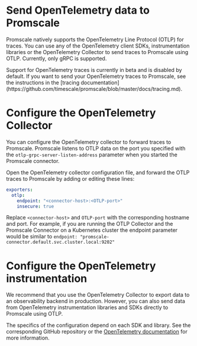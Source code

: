 # Send OpenTelemetry data to Promscale
Promscale natively supports the OpenTelemetry Line Protocol (OTLP) for 
traces. You can use any of the OpenTelemetry client SDKs,
instrumentation libraries or the OpenTelemetry Collector to send traces to
Promscale using OTLP. Currently, only gRPC is supported.

<highlight type="important">
Support for OpenTelemetry traces is currently in beta and is disabled by default.
If you want to send your OpenTelemetry traces to Promscale, see the
instructions in the
[tracing documentation](https://github.com/timescale/promscale/blob/master/docs/tracing.md).
</highlight>

# Configure the OpenTelemetry Collector
You can configure the OpenTelemetry collector to forward traces to Promscale. Promscale listens
to OTLP data on the port you specified with the `otlp-grpc-server-listen-address`
parameter when you started the Promscale connector.

Open the OpenTelemetry collector configuration file, and forward the OTLP traces to Promscale by adding or editing these lines:
```yaml
exporters:
  otlp:
    endpoint: "<connector-host>:<OTLP-port>"
    insecure: true
```

Replace `<connector-host>` and `OTLP-port` with the corresponding hostname and port. 
For example, if you are running the OTLP Collector and the Promscale Connector on a 
Kubernetes cluster the endpoint parameter would be similar to
`endpoint: "promscale-connector.default.svc.cluster.local:9202"`

# Configure the OpenTelemetry instrumentation
We recommend that you use the OpenTelemetry Collector to export data to an 
observability backend in production. However, you can also send data from 
OpenTelemetry instrumentation libraries and SDKs directly to Promscale using 
OTLP.

The specifics of the configuration depend on each SDK and library. See the corresponding
GitHub repository or the [OpenTelemetry documentation][otel-docs] for more information.

[otel-docs]: https://opentelemetry.io/docs/instrumentation/

